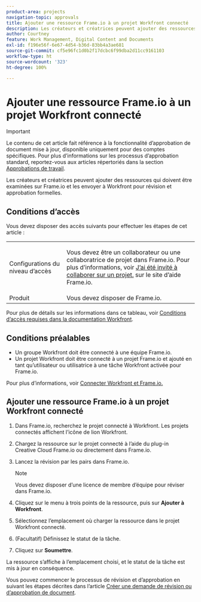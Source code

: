 ```yaml
---
product-area: projects
navigation-topic: approvals
title: Ajouter une ressource Frame.io à un projet Workfront connecté
description: Les créateurs et créatrices peuvent ajouter des ressources qui doivent être examinées sur Frame.io et les envoyer à Workfront pour révision et approbation formelles.
author: Courtney
feature: Work Management, Digital Content and Documents
exl-id: f196e56f-6e67-4d54-b36d-83bb4a3ae681
source-git-commit: cf5e96fc1d0b2f17dcbc6f99dba2d11cc9161103
workflow-type: ht
source-wordcount: '323'
ht-degree: 100%

---
```


# Ajouter une ressource Frame.io à un projet Workfront connecté

>[!IMPORTANT]
>
>Le contenu de cet article fait référence à la fonctionnalité d’approbation de document mise à jour, disponible uniquement pour des comptes spécifiques. Pour plus d’informations sur les processus d’approbation standard, reportez-vous aux articles répertoriés dans la section [Approbations de travail](/help/quicksilver/review-and-approve-work/manage-approvals/manage-approvals.md).

Les créateurs et créatrices peuvent ajouter des ressources qui doivent être examinées sur Frame.io et les envoyer à Workfront pour révision et approbation formelles.

## Conditions d’accès

Vous devez disposer des accès suivants pour effectuer les étapes de cet article :

<table style="table-layout:auto"> 
 <col> 
 <col> 
 <tbody> 
  <!-- <tr> 
   <td role="rowheader">Adobe Workfront plan</td> 
   <td> <p>Any</p> </td> 
  </tr> 
  <tr> 
   <td role="rowheader">Adobe Workfront license</td> 
   <td> <p>Standard</p> </td> 
  </tr> -->
  <tr> 
   <td role="rowheader">Configurations du niveau d’accès</td> 
   <td> <p>Vous devez être un collaborateur ou une collaboratrice de projet dans Frame.io. Pour plus d’informations, voir <a href="https://support.frame.io/fr/articles/11125-j-ai-ete-invite-a-collaborer-sur-un-projet">J’ai été invité à collaborer sur un projet.</a>
 sur le site d’aide Frame.io.</p> </td> 
  </tr> 
   <tr>
   <td>Produit
   </td>
   <td>Vous devez disposer de Frame.io.
   </td>
  </tr>
 </tbody> 
</table>

Pour plus de détails sur les informations dans ce tableau, voir [Conditions d’accès requises dans la documentation Workfront](/help/quicksilver/administration-and-setup/add-users/access-levels-and-object-permissions/access-level-requirements-in-documentation.md).

## Conditions préalables

* Un groupe Workfront doit être connecté à une équipe Frame.io.
* Un projet Workfront doit être connecté à un projet Frame.io et ajouté en tant qu’utilisateur ou utilisatrice à une tâche Workfront activée pour Frame.io.

Pour plus d’informations, voir [Connecter Workfront et Frame.io.](/help/quicksilver/review-and-approve-work/document-reviews-and-approvals/review-and-approve-documents/connect-frame-and-wf.md)


## Ajouter une ressource Frame.io à un projet Workfront connecté

1. Dans Frame.io, recherchez le projet connecté à Workfront. Les projets connectés affichent l’icône de lion Workfront.

1. Chargez la ressource sur le projet connecté à l’aide du plug-in Creative Cloud Frame.io ou directement dans Frame.io.

1. Lancez la révision par les pairs dans Frame.io.

   >[!NOTE]
   >
   >Vous devez disposer d’une licence de membre d’équipe pour réviser dans Frame.io.

1. Cliquez sur le menu à trois points de la ressource, puis sur **Ajouter à Workfront**.

1. Sélectionnez l’emplacement où charger la ressource dans le projet Workfront connecté.

1. (Facultatif) Définissez le statut de la tâche.

1. Cliquez sur **Soumettre**.

La ressource s’affiche à l’emplacement choisi, et le statut de la tâche est mis à jour en conséquence.

Vous pouvez commencer le processus de révision et d’approbation en suivant les étapes décrites dans l’article [Créer une demande de révision ou d’approbation de document](/help/quicksilver/review-and-approve-work/document-reviews-and-approvals/manage-document-approvals/create-a-document-approval.md).
